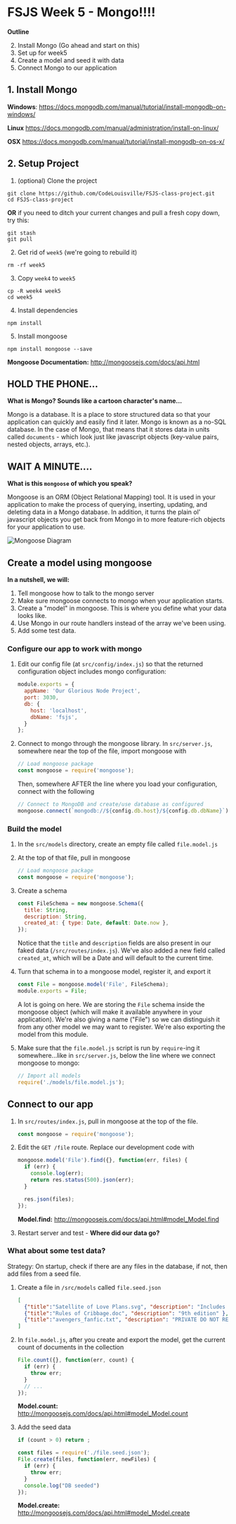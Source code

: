 # FSJS Week 5 - Mongo!!!!

**Outline**

2. Install Mongo (Go ahead and start on this)
1. Set up for week5
3. Create a model and seed it with data
4. Connect Mongo to our application

## 1. Install Mongo
**Windows**:  https://docs.mongodb.com/manual/tutorial/install-mongodb-on-windows/

**Linux**
 https://docs.mongodb.com/manual/administration/install-on-linux/

**OSX**
 https://docs.mongodb.com/manual/tutorial/install-mongodb-on-os-x/


## 2. Setup Project
1. (optional) Clone the project
```
git clone https://github.com/CodeLouisville/FSJS-class-project.git
cd FSJS-class-project
```

**OR** if you need to ditch your current changes and pull a fresh copy down, try this:
```
git stash
git pull
```

2. Get rid of `week5` (we're going to rebuild it)
```
rm -rf week5
```

3. Copy `week4` to `week5`
```
cp -R week4 week5
cd week5
```

4. Install dependencies
```
npm install
```

5. Install mongoose
```
npm install mongoose --save
```
**Mongoose Documentation:** http://mongoosejs.com/docs/api.html

## HOLD THE PHONE...
**What is Mongo? Sounds like a cartoon character's name...**

Mongo is a database.  It is a place to store structured data so that your application can quickly and easily find it later.  Mongo is known as a no-SQL database. In the case of Mongo, that means that it stores data in units called `documents` - which look just like javascript objects (key-value pairs, nested objects, arrays, etc.).

## WAIT A MINUTE....
**What is this `mongoose` of which you speak?**

Mongoose is an ORM (Object Relational Mapping) tool.  It is used in your application to make the process of querying, inserting, updating, and deleting data in a Mongo database.  In addition, it turns the plain ol' javascript objects you get back from Mongo in to more feature-rich objects for your application to use.

![Mongoose Diagram](mongoose_diag.png)


## Create a model using mongoose

**In a nutshell, we will:**
1. Tell mongoose how to talk to the mongo server
2. Make sure mongoose connects to mongo when your application starts.
3. Create a "model" in mongoose.  This is where you define what your data looks like.
4. Use Mongo in our route handlers instead of the array we've been using.
5. Add some test data.


### Configure our app to work with mongo
1. Edit our config file (at `src/config/index.js`) so that the returned configuration object includes mongo configuration:
    ```javascript
    module.exports = {
      appName: 'Our Glorious Node Project',
      port: 3030,
      db: {
        host: 'localhost',
        dbName: 'fsjs',
      }
    };
    ```

2. Connect to mongo through the mongoose library.  In `src/server.js`, somewhere near the top of the file, import mongoose with
    ```javascript
    // Load mongoose package
    const mongoose = require('mongoose');
    ```
    Then, somewhere AFTER the line where you load your configuration, connect with the following
    ```javascript
    // Connect to MongoDB and create/use database as configured
    mongoose.connect(`mongodb://${config.db.host}/${config.db.dbName}`);
    ```


### Build the model

1. In the `src/models` directory, create an empty file called `file.model.js`
2. At the top of that file, pull in mongoose
    ```javascript
    // Load mongoose package
    const mongoose = require('mongoose');
    ```

3. Create a schema
    ```javascript
    const FileSchema = new mongoose.Schema({
      title: String,
      description: String,
      created_at: { type: Date, default: Date.now },
    });
    ```
    Notice that the `title` and `description` fields are also present in our faked data (`/src/routes/index.js`).  We've also added a new field called `created_at`, which will be a Date and will default to the current time.

4. Turn that schema in to a mongoose model, register it, and export it
    ```javascript
    const File = mongoose.model('File', FileSchema);
    module.exports = File;
    ```
    A lot is going on here.  We are storing the `File` schema inside the mongoose object (which will make it available anywhere in your application).  We're also giving a name ("File") so we can distinguish it from any other model we may want to register.  We're also exporting the model from this module.

5. Make sure that the `file.model.js` script is run by `require`-ing it somewhere...like in `src/server.js`, below the line where we connect mongoose to mongo:
    ```javascript
    // Import all models
    require('./models/file.model.js');
    ```

## Connect to our app
1. In `src/routes/index.js`, pull in mongoose at the top of the file.
    ```javascript
    const mongoose = require('mongoose');
    ```

2. Edit the `GET /file` route.  Replace our development code with
    ```javascript
    mongoose.model('File').find({}, function(err, files) {
      if (err) {
        console.log(err);
        return res.status(500).json(err);
      }

      res.json(files);
    });
    ```
    **Model.find:** http://mongoosejs.com/docs/api.html#model_Model.find

3. Restart server and test - **Where did our data go?**

### What about some test data?
Strategy: On startup, check if there are any files in the database, if not, then add files from a seed file.

1. Create a file in `/src/models` called `file.seed.json`
    ```json
    [
      {"title":"Satellite of Love Plans.svg", "description": "Includes fix for exhaust port vulnerability" },
      {"title":"Rules of Cribbage.doc", "description": "9th edition" },
      {"title":"avengers_fanfic.txt", "description": "PRIVATE DO NOT READ" }
    ]
    ```

2. In `file.model.js`, after you create and export the model, get the current count of documents in the collection
    ```javascript
    File.count({}, function(err, count) {
      if (err) {
        throw err;
      }
      // ...
    });
    ```
    **Model.count:** http://mongoosejs.com/docs/api.html#model_Model.count

3. Add the seed data
    ```javascript
    if (count > 0) return ;

    const files = require('./file.seed.json');
    File.create(files, function(err, newFiles) {
      if (err) {
        throw err;
      }
      console.log("DB seeded")
    });
    ```
    **Model.create:** http://mongoosejs.com/docs/api.html#model_Model.create
